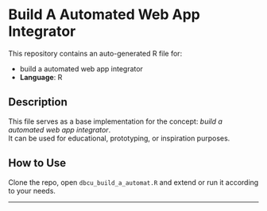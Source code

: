 # Build A Automated Web App Integrator

This repository contains an auto-generated R file for:

- build a automated web app integrator
- **Language**: R

## Description

This file serves as a base implementation for the concept: *build a automated web app integrator*.  
It can be used for educational, prototyping, or inspiration purposes.

## How to Use

Clone the repo, open `dbcu_build_a_automat.R` and extend or run it according to your needs.

---


